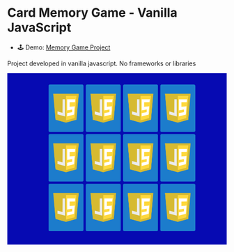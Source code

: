 # Card Memory Game - Vanilla JavaScript

* 🕹 Demo: <a href="https://qoa11a.github.io/js_memory-game/" target="_blank">Memory Game Project</a>

Project developed in vanilla javascript. No frameworks or libraries

![Memory Game](./memory-game.gif)
